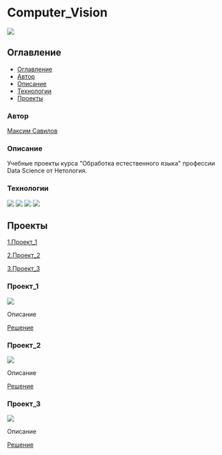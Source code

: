 # Computer_Vision
![](https://img.shields.io/badge/Project%20status-In%20progress-green)

## Оглавление

- [Оглавление](#оглавление)
- [Автор](#авторы)
- [Описание](#описание)
- [Технологии](#технологии)
- [Проекты](#проекты)

### Автор

[Максим Савилов](https://github.com/msavilov/)

### Описание

Учебные проекты курса "Обработка естественного языка" профессии Data Science от Нетология.

### Технологии

![](https://img.shields.io/badge/-Python--3.11-blue)
![](https://img.shields.io/badge/scikit--learn-blue)
![](https://img.shields.io/badge/pandas-blue)
![](https://img.shields.io/badge/numpy-blue)


## Проекты

  [1.Проект_1](#)
  
  [2.Проект_2](#)
  
  [3.Проект_3](#)
  
  
### Проект_1
![](https://img.shields.io/badge/Project%20status-In%20progress-green)
  
  Описание

  [Решение]()
  
### Проект_2
![](https://img.shields.io/badge/Project%20status-In%20progress-green)
  
  Описание

  [Решение]()
  
### Проект_3
![](https://img.shields.io/badge/Project%20status-In%20progress-green)
  
  Описание
  
  [Решение]()

